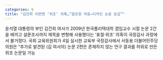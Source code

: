 ```yaml
---
categories: b
title: "김건희 이번엔 ‘위조’ 의혹…“골프장 자료→디자인 논문 둔갑”"
---
```

윤석열 대통령의 부인 김건희 여사가 2009년 한국폴리텍대학 겸임교수 시절 논문 2건을 베끼고 설문조사까지 제목을 변형해 사용했다는 ‘표절·위조’ 의혹이 국정감사 과정에서 불거졌다. 국회 교육위원회가 4일 실시한 교육부 국정감사에서 서동용 더불어민주당 의원은 “추가로 발견된 (김 여사의) 논문 2편은 존재하지 않는 연구 결과를 허위로 만든 위조 논문일 가능